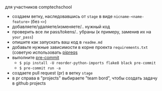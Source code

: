 для участников comptechschool

* создаем ветку, наследовавшись от `stage` в виде `nicname-<name-feature>` (без `<>`)
* добавляете/удаляете/изменяете/.. нужный код
* проверить все ли pass/tokens/.. убраны (к примеру, заменив их на `your_pass`)
* опишите как запускать ваш код в `readme.md`
* добавьте нужные зависимости в корне проекта `requirements.txt` (советую использовать [pipreqs](https://github.com/bndr/pipreqs)
* выполните [pre-commit](https://github.com/pre-commit/pre-commit)
  * `$ pip install -U reorder-python-imports flake8 black pre-commit`
  * `$ pre-commit run -a`
* создаете pull request (pr) в ветку `stage`
* в pr справа в "projects" выбираете "team bord", чтобы создать задачу в github projects

